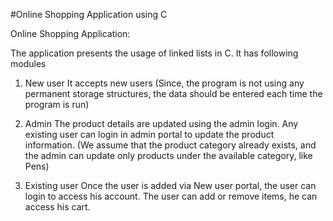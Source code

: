 #Online Shopping Application using C

Online Shopping Application:

The application presents the usage of linked lists in C.
It has following modules
1.	New user
It accepts new users
(Since, the program is not using any permanent storage structures, the data should be entered each time the program is run)
 
2.	Admin 
The product details are updated using the admin login. Any existing user can login in admin portal to update the product information.
(We assume that the product category already exists, and the admin can update only products under the available category, like Pens)
 
3.	Existing user
Once the user is added via New user portal, the user can login to access his account. The user can add or remove items, he can access his cart.

 
